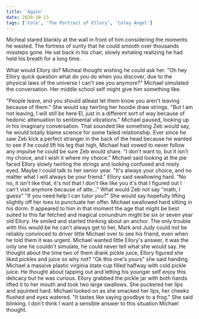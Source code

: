 ```yaml
---
title: 'Again'
date: 2020-10-13
tags: ['Cole', 'The Portrait of Ellory', 'Coley Angel']
---
```


Micheal stared blankly at the wall in front of him considering the moments he wasted. The fortress of surity that he could smooth over thousands missteps gone. He sat back in his chair, slowly exhaling realizing he had held his breath for a long time.

What would Ellory do? Micheal thought wishing he could ask her. "Oh hey Ellory quick question what do you do when you discover, due to the physical laws of the universe I can't see you anymore?" Michael simulated the conversation. Her middle school self might give him something like.

"People leave, and you should atleast let them know you aren't leaving because of them." She would say twirling her hoodie draw strings.
"But I am not leaving, I will still be here El, just in a different sort of way because of hedonic attenuation to sentimental vibrations." Michael paused, looking up in his imaginary conversation. That sounded like something Zeb would say, he would totally blame science for some failed relationship. Ever since he saw Zeb kick a perfect stranger in the back of the head because he wanted to see if he could lift his leg that high, Michael had vowed to never follow any impulse he could be sure Zeb would share.
"I don't want to, but it isn't my choice, and I wish it where my choice." Michael said looking at the pie faced Ellory slowly twirling the strings and looking confused and misty eyed. Maybe I could talk to her senior year. "It's always your choice, and no matter what I will always be your friend." Ellory said swallowing hard.
"No no, it isn't like that, it's not that I don't like like you it's that I figured out I can't visit anymore because of atte..." What would Zeb not say "math, I guess"
"If you need help I can tutor you?" She would say hopefully lifting slightly off her toes to punctuate her offer. Michael swallowed hard sitting in his dorm. It appeared to him in that moment the age that might be best suited to this far fetched and magical conundrum might be six or seven year old Ellory. He smiled and started thinking about an anchor. The only trouble with this would be he can't always get to her, Mark and Judy could not be reliably convinced to driver little Michael over to see his friend, even when he told them it was urgent. Michael wanted little Ellory's answer, it was the only one he couldn't simulate, he could never tell what she would say. He thought about the time two of them drank pickle juice, Ellory figured she liked pickles and juice so why not? "Ok this one's yours" she said handing Michael a massive plastic virginia state cup filled halfway with cold pickle juice. He thought about tapping out and letting his younger self enjoy this delicacy but he was curious. Ellory grabbed the pickle jar with both hands lifted it to her mouth and took two large swallows. She puckered her lips and squinted hard. Michael looked on as she smacked her lips, her cheeks flushed and eyes watered. "It tastes like saying goodbye to a frog." She said blinking. I don't think I want a sensible answer to this situation Michael thought.
